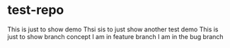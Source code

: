 # test-repo
This is  just to show demo
Thsi sis to just show another test demo
This is just to show branch concept
I am in feature branch
I am in the bug branch
